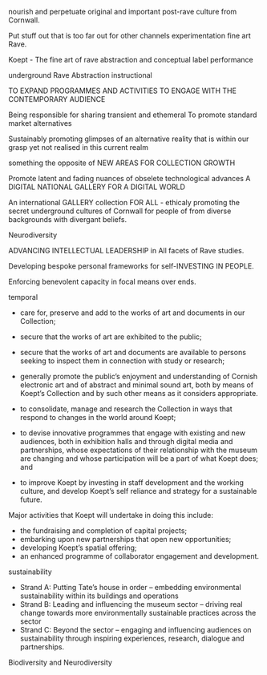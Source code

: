 nourish and perpetuate original and important post-rave culture from Cornwall.


Put stuff out that is too far out for other channels
experimentation 
fine art Rave.

Koept - The fine art of rave abstraction and conceptual label performance

underground 
Rave 
Abstraction
instructional


TO EXPAND PROGRAMMES AND ACTIVITIES TO ENGAGE WITH THE CONTEMPORARY AUDIENCE

Being responsible for sharing transient and ethemeral 
To promote standard market alternatives

Sustainably promoting glimpses of an alternative reality that is within our grasp yet not realised in this current realm

something the opposite of NEW AREAS FOR COLLECTION GROWTH

Promote latent and fading nuances of obselete technological advances A DIGITAL NATIONAL GALLERY FOR A DIGITAL WORLD

An international GALLERY collection FOR ALL - ethicaly promoting the secret underground cultures of Cornwall for people of from diverse backgrounds with divergant beliefs.

Neurodiversity

ADVANCING INTELLECTUAL LEADERSHIP in All facets of Rave studies.

Developing bespoke personal frameworks for self-INVESTING IN PEOPLE.

Enforcing benevolent capacity in focal means over ends.

temporal 



- care for, preserve and add to the works of art and documents in our Collection; 
- secure that the works of art are exhibited to the public; 
- secure that the works of art and documents are available to persons seeking to inspect them in connection with study or research; 
- generally promote the public’s enjoyment and understanding of Cornish electronic art and of abstract and minimal sound art, both by means of Koept’s Collection and by such other means as it considers appropriate.


- to consolidate, manage and research the Collection in ways that respond to changes in the world around Koept; 
- to devise innovative programmes that engage with existing and new audiences, both in exhibition halls and through digital media and partnerships, whose expectations of their relationship with the museum are changing and whose participation will be a part of what Koept does; and
- to improve Koept by investing in staff development and the working culture, and develop Koept’s self reliance and strategy for a sustainable future. 

Major activities that Koept will undertake in doing this include:
- the fundraising and completion of capital projects;
- embarking upon new partnerships that open new opportunities; 
- developing Koept’s spatial offering; 
- an enhanced programme of collaborator engagement and development.


sustainability

- Strand A: Putting Tate’s house in order – embedding environmental sustainability within its buildings and operations 
- Strand B: Leading and influencing the museum sector – driving real change towards more environmentally sustainable practices across the sector 
- Strand C: Beyond the sector – engaging and influencing audiences on sustainability through inspiring experiences, research, dialogue and partnerships.


Biodiversity and Neurodiversity
<!--stackedit_data:
eyJoaXN0b3J5IjpbNDAyMTc1MTc4LDIxNTgzMTU5MywtNDUwMT
I0MTU1LDE4NTI1ODg2NDVdfQ==
-->